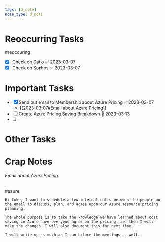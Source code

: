 ```yaml
---
tags: [d_note]
note_type: d_note
---
```


# Reoccurring Tasks

#reoccuring

- [x] Check on Datto ✅ 2023-03-07
- [x] Check on Sophos ✅ 2023-03-07

# Important Tasks
- [x] Send out email to Membership about Azure Pricing ✅ 2023-03-07
	- [[2023-03-07#Email about Azure Pricing]]
- [ ] Create Azure Pricing Saving Breakdown 📅 2023-03-13
- [ ] 

# Other Tasks


# Crap Notes

###### Email about Azure Pricing
#azure 
```
Hi Luke, I want to schedule a few internal calls between the people on the email to discuss, plan, and agree upon our Azure resource pricing planning.

The whole purpose is to take the knowledge we have learned about cost saving in Azure have everyone agree on the pricing, and then I will make the changes. I will also document this for next time.

I will write up as much as I can before the meetings as well.
```
